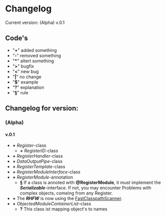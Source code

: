 # Changelog #
Current version: (Alpha) v.0.1

## Code's ##

* "__\+__" added something  
* "__\-__" removed something  
* "__\*__" altert something  
* "__\>__" bugfix  
* "__\<__" new bug  
* "__\|__" no change  
* "__$__" example  
* "__?__" explanation
* "__§__" rule

## Changelog for version: ##

### (Alpha) ###

#### v.0.1 ####

* __\+__ *Register*-class  
  * __\+__ *RegisterID*-class  
* __\+__ *RegisterHandler*-class  
* __\+__ *DataOutputPipe*-class  
* __\+__ *RegisterTemplate*-class  
* __\+__ *RegisterModuleInterface*-class  
* __\+__ *RegisterModule*-annotation  
  * __§__ If a class is annoted with __@RegisterModule__, it must implement the __*Serializable*__-interface. If not, you may encounter Problems with complex objects, comeing from any Register.  
* __\+__ The __*RHFW*__ is now using the [FastClasspathScanner](https://github.com/lukehutch/fast-classpath-scanner).  
* __\+__ *ObjectedModuleContainerList*-class  
  * __?__ This class ist mapping object's to names  
